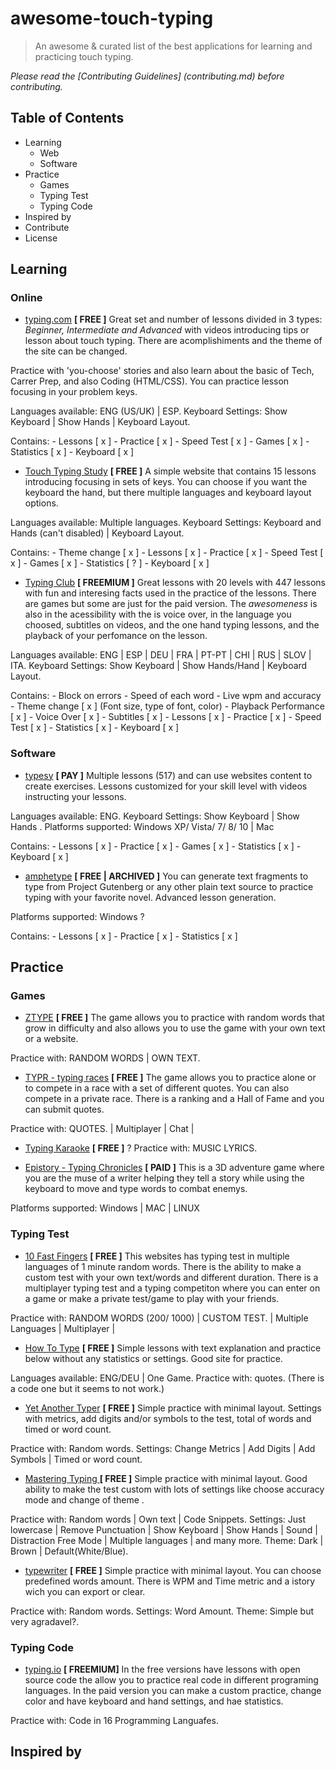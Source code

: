 # awesome-touch-typing 

>  An awesome & curated list of the best applications for learning and practicing touch typing.

*Please read the [Contributing Guidelines] (contributing.md) before contributing.*

## Table of Contents

- Learning
  - Web
  - Software
- Practice
  - Games
  - Typing Test
  - Typing Code
- Inspired by
- Contribute
- License



## Learning

### Online

- [typing.com](https://www.typing.com/) **[ FREE ]**
Great set and number of lessons divided in 3 types: *Beginner, Intermediate and Advanced* with videos introducing tips or lesson about touch typing. There are acomplishiments and the theme of the site can be changed.

Practice with 'you-choose' stories and also learn about the basic of Tech, Carrer Prep, and also Coding (HTML/CSS). You can practice lesson focusing in your problem keys.

Languages available: ENG (US/UK) | ESP.
Keyboard Settings: Show Keyboard | Show Hands | Keyboard Layout.

Contains: 
    - Lessons    [ x ] 
    - Practice   [ x ]
    - Speed Test [ x ]
    - Games      [ x ]
    - Statistics [ x ]
    - Keyboard   [ x ]



- [Touch Typing Study](https://www.typingstudy.com/) **[ FREE ]**
A simple website that contains 15 lessons introducing focusing in sets of keys. You can choose if you want the keyboard the hand, but there multiple languages and keyboard layout options.

Languages available: Multiple languages.
Keyboard Settings: Keyboard and Hands (can't disabled) | Keyboard Layout.

Contains: 
    - Theme change [ x ]
    - Lessons    [ x ] 
    - Practice   [ x ]
    - Speed Test [ x ]
    - Games      [ x ]
    - Statistics [ ? ]
    - Keyboard   [ x ]


- [Typing Club](https://www.typingclub.com/) **[ FREEMIUM ]**
Great lessons with 20 levels with 447 lessons with fun and interesing facts used in the practice of the lessons. There are games but some are just for the paid version. The *awesomeness* is also in the acessibility with the is voice over, in the language you choosed, subtitles on videos, and the one hand typing lessons, and the playback of your perfomance on the lesson.

Languages available: ENG | ESP | DEU | FRA | PT-PT | CHI | RUS | SLOV | ITA.
Keyboard Settings: Show Keyboard | Show Hands/Hand | Keyboard Layout.

Contains: 
    - Block on errors
    - Speed of each word
    - Live wpm and accuracy
    - Theme change [ x ] (Font size, type of font, color)
    - Playback Performance [ x ]
    - Voice Over [ x ]
    - Subtitles  [ x ] 
    - Lessons    [ x ] 
    - Practice   [ x ]
    - Speed Test [ x ]
    - Statistics [ x ]
    - Keyboard   [ x ]





### Software 

- [typesy](https://www.typesy.com/) **[ PAY ]**
Multiple lessons (517) and can use websites content to create exercises. Lessons customized for your skill level with videos instructing your lessons.

Languages available: ENG.
Keyboard Settings: Show Keyboard | Show Hands .
Platforms supported: Windows XP/ Vista/ 7/ 8/ 10 | Mac

Contains: 
    - Lessons    [ x ] 
    - Practice   [ x ]
    - Games      [ x ]
    - Statistics [ x ]
    - Keyboard   [ x ]

- [amphetype](https://code.google.com/archive/p/amphetype/) **[ FREE | ARCHIVED ]**
You can generate text fragments to type from Project Gutenberg or any other plain text source to practice typing with your favorite novel. Advanced lesson generation.

Platforms supported: Windows ?

Contains: 
    - Lessons    [ x ] 
    - Practice   [ x ]
    - Statistics [ x ]

## Practice

### Games

- [ZTYPE](https://zty.pe/) **[ FREE ]**
The game allows you to practice with random words that grow in difficulty and also allows you to use the game with your own text or a website.

Practice with: RANDOM WORDS | OWN TEXT.


- [TYPR - typing races](http://app.typrx.com/#HomePlace:) **[ FREE ]**
The game allows you to practice alone or to compete in a race with a set of different quotes. You can also compete in a private race. There is a ranking and a Hall of Fame and you can submit quotes.

Practice with: QUOTES.
| Multiplayer | Chat | 


- [Typing Karaoke](TypingKaraoke.com) **[ FREE ]**
?
Practice with: MUSIC LYRICS.


- [Epistory - Typing Chronicles](http://www.epistorygame.com/) **[ PAID ]**
This is a 3D adventure game where you are the muse of a writer helping they tell a story while using the keyboard to move and type words to combat enemys. 

Platforms supported: Windows | MAC | LINUX


### Typing Test

- [10 Fast Fingers](https://10fastfingers.com/) **[ FREE ]**
This websites has typing test in multiple languages of 1 minute random words. There is the ability to make a custom test with your own text/words and different duration. There is a multiplayer typing test and a typing competiton where you can enter on a game or make a private test/game to play with your friends.

Practice with: RANDOM WORDS (200/ 1000) | CUSTOM TEST.
| Multiple Languages | Multiplayer |



- [How To Type](https://www.how-to-type.com/) **[ FREE ]**
Simple lessons with text explanation and practice below without any statistics or settings. Good site for practice.

Languages available: ENG/DEU | One Game.
Practice with: quotes. (There is a code one but it seems to not work.)


- [Yet Another Typer](https://yatyper.com/) **[ FREE ]**
Simple practice with minimal layout. Settings with metrics, add digits and/or symbols to the test, total of words and timed or word count. 

Practice with: Random words.
Settings: Change Metrics | Add Digits | Add Symbols | Timed or word count.

- [Mastering Typing ](https://www.masteringtyping.com/) **[ FREE ]**
Simple practice with minimal layout. Good ability to make the test custom with lots of settings like choose accuracy mode  and change of theme . 

Practice with: Random words | Own text | Code Snippets. 
Settings: Just lowercase | Remove Punctuation | Show Keyboard | Show Hands | Sound | Distraction Free Mode | Multiple languages | and many more.
Theme: Dark | Brown | Default(White/Blue).

- [typewriter](https://alrie.github.io/typewriter/) **[ FREE ]**
Simple practice with minimal layout. You can choose predefined words amount. There is WPM and Time metric and a istory wich you can export or clear.

Practice with: Random words. 
Settings: Word Amount.
Theme: Simple but very agradavel?.

### Typing Code

- [typing.io](https://typing.io/) **[ FREEMIUM]**
In the free versions have lessons with open source code the allow you to practice real code in different programing languages. In the paid version you can make a custom practice, change color and have keyboard and hand settings, and hae statistics.

Practice with: Code in 16 Programming Languafes.

## Inspired by







